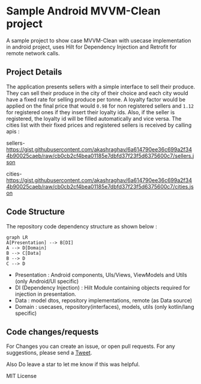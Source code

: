 # Sample Android MVVM-Clean project

A sample project to show case MVVM-Clean with usecase implementation in android project, uses Hilt
for Dependency Injection and Retrofit for remote network calls.

## Project Details

The application presents sellers with a simple interface to sell their produce. They can sell their
produce in the city of their choice and each city would have a fixed rate for selling produce per
tonne. A loyalty factor would be applied on the final price that would `0.98` for non registered
sellers and `1.12` for registered ones if they insert their loyalty ids. Also, if the seller is
registered, the loyalty id will be filled automatically and vice versa. The cities list with their
fixed prices and registered sellers is received by calling apis :
>
sellers- https://gist.githubusercontent.com/akashraghav/6a614790ee36c699a2f344b90025caeb/raw/cb0cb2cf4bea01185e7dbfd37f23f5d6375600c7/sellers.json
>
cities- https://gist.githubusercontent.com/akashraghav/6a614790ee36c699a2f344b90025caeb/raw/cb0cb2cf4bea01185e7dbfd37f23f5d6375600c7/cities.json

## Code Structure

The repository code dependency structure as shown below :

```mermaid
graph LR
A[Presentation] --> B[DI]
A --> D[Domain]
B --> C[Data]
B --> D
C --> D
```

* Presentation : Android components, UIs/Views, ViewModels and Utils (only Android/UI specific)
* DI (Dependency Injection) : Hilt Module containing objects required for injection in presentation.
* Data : model dtos, repository implementations, remote (as Data source)
* Domain : usecases, repository(interfaces), models, utils (only kotlin/lang specific)

## Code changes/requests

For Changes you can create an issue, or open pull requests.
For any suggestions, please send a [Tweet](https://twitter.com/metalheadakki).

Also Do leave a star to let me know if this was helpful.

MIT License
